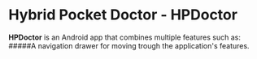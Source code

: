 # Hybrid Pocket Doctor - HPDoctor
**HPDoctor** is an Android app that combines multiple features such as:
#####A navigation drawer for moving trough the application's features.